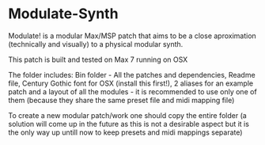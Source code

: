 # Modulate-Synth

Modulate! is a modular Max/MSP patch that aims to be a close aproximation (technically and visually) to a physical modular synth.

This patch is built and tested on Max 7 running on OSX

The folder includes:
Bin folder - All the patches and dependencies,
Readme file,
Century Gothic font for OSX (install this first!),
2 aliases for an example patch and a layout of all the modules - it is recommended to use only one of them (because they share the same preset file and midi mapping file)

To create a new modular patch/work one should copy the entire folder (a solution will come up in the future as this is not a desirable aspect but it is the only way up untill now to keep presets and midi mappings separate)
